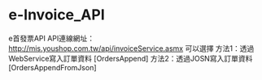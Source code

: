 # e-Invoice_API
e首發票API
API連線網址：http://mis.youshop.com.tw/api/invoiceService.asmx
可以選擇
方法1：透過WebService寫入訂單資料 [OrdersAppend]
方法2：透過JOSN寫入訂單資料 [OrdersAppendFromJson]
